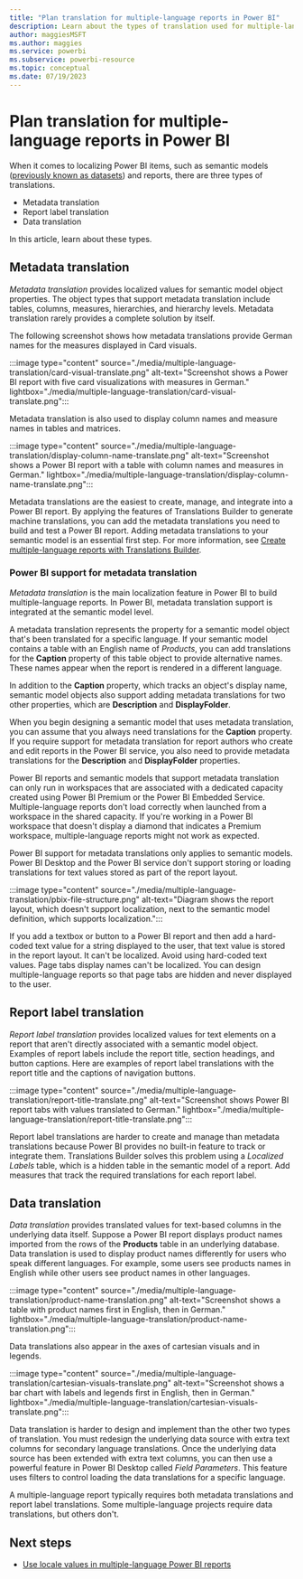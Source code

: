 ```yaml
---
title: "Plan translation for multiple-language reports in Power BI"
description: Learn about the types of translation used for multiple-language reports in Power BI and how Power BI supports metadata translation.
author: maggiesMSFT   
ms.author: maggies
ms.service: powerbi
ms.subservice: powerbi-resource
ms.topic: conceptual
ms.date: 07/19/2023
---
```

# Plan translation for multiple-language reports in Power BI

When it comes to localizing Power BI items, such as semantic models ([previously known as datasets](../connect-data/service-datasets-rename.md)) and reports, there are three types of translations.

- Metadata translation
- Report label translation
- Data translation

In this article, learn about these types.
<!---
You can follow along with the example multiple-language report discussed in this article. You don't need a Power BI license to explore the sample in Power BI Desktop. You just need a [Fabric free license](../consumer/end-user-features.md) to explore the sample in the Power BI service, and save it to your **My workspace**.

- [Download the example multiple-language report.](https://github.com/PowerBiDevCamp/TranslationsBuilder/raw/main/LiveDemo/ProductSalesMultiLanguage.pbix)
- If you'd like to view it in the Power BI service, open the file in Power BI Desktop and select **File** > **Publish** > **Publish to Power BI** or choose **Publish** in the **Home** ribbon.
--->

## Metadata translation

*Metadata translation* provides localized values for semantic model object properties. The object types that support metadata translation include tables, columns, measures, hierarchies, and hierarchy levels. Metadata translation rarely provides a complete solution by itself.

The following screenshot shows how metadata translations provide German names for the measures displayed in Card visuals.

:::image type="content" source="./media/multiple-language-translation/card-visual-translate.png" alt-text="Screenshot shows a Power BI report with five card visualizations with measures in German." lightbox="./media/multiple-language-translation/card-visual-translate.png":::

Metadata translation is also used to display column names and measure names in tables and matrices.

:::image type="content" source="./media/multiple-language-translation/display-column-name-translate.png" alt-text="Screenshot shows a Power BI report with a table with column names and measures in German." lightbox="./media/multiple-language-translation/display-column-name-translate.png":::

Metadata translations are the easiest to create, manage, and integrate into a Power BI report. By applying the features of Translations Builder to generate machine translations, you can add the metadata translations you need to build and test a Power BI report. Adding metadata translations to your semantic model is an essential first step. For more information, see [Create multiple-language reports with Translations Builder](translation-builder.md).

### Power BI support for metadata translation

*Metadata translation* is the main localization feature in Power BI to build multiple-language reports. In Power BI, metadata translation support is integrated at the semantic model level.

A metadata translation represents the property for a semantic model object that's been translated for a specific language. If your semantic model contains a table with an English name of *Products*, you can add translations for the **Caption** property of this table object to provide alternative names. These names appear when the report is rendered in a different language.

In addition to the **Caption** property, which tracks an object's display name, semantic model objects also support adding metadata translations for two other properties, which are **Description** and **DisplayFolder**.

When you begin designing a semantic model that uses metadata translation, you can assume that you always need translations for the **Caption** property. If you require support for metadata translation for report authors who create and edit reports in the Power BI service, you also need to provide metadata translations for the **Description** and **DisplayFolder** properties.

Power BI reports and semantic models that support metadata translation can only run in workspaces that are associated with a dedicated capacity created using Power BI Premium or the Power BI Embedded Service. Multiple-language reports don't load correctly when launched from a workspace in the shared capacity. If you're working in a Power BI workspace that doesn't display a diamond that indicates a Premium workspace, multiple-language reports might not work as expected.

Power BI support for metadata translations only applies to semantic models. Power BI Desktop and the Power BI service don't support storing or loading translations for text values stored as part of the report layout.

:::image type="content" source="./media/multiple-language-translation/pbix-file-structure.png" alt-text="Diagram shows the report layout, which doesn't support localization, next to the semantic model definition, which supports localization.":::

If you add a textbox or button to a Power BI report and then add a hard-coded text value for a string displayed to the user, that text value is stored in the report layout. It can't be localized. Avoid using hard-coded text values. Page tabs display names can't be localized. You can design multiple-language reports so that page tabs are hidden and never displayed to the user.

## Report label translation

*Report label translation* provides localized values for text elements on a report that aren't directly associated with a semantic model object. Examples of report labels include the report title, section headings, and button captions. Here are examples of report label translations with the report title and the captions of navigation buttons.

:::image type="content" source="./media/multiple-language-translation/report-title-translate.png" alt-text="Screenshot shows Power BI report tabs with values translated to German." lightbox="./media/multiple-language-translation/report-title-translate.png":::

Report label translations are harder to create and manage than metadata translations because Power BI provides no built-in feature to track or integrate them. Translations Builder solves this problem using a *Localized Labels* table, which is a hidden table in the semantic model of a report. Add measures that track the required translations for each report label.

<!--- For more information about a Localized Labels table, see **Understanding the Localized Labels Table**.--->

## Data translation

*Data translation* provides translated values for text-based columns in the underlying data itself. Suppose a Power BI report displays product names imported from the rows of the **Products** table in an underlying database. Data translation is used to display product names differently for users who speak different languages. For example, some users see products names in English while other users see product names in other languages.

:::image type="content" source="./media/multiple-language-translation/product-name-translation.png" alt-text="Screenshot shows a table with product names first in English, then in German." lightbox="./media/multiple-language-translation/product-name-translation.png":::

Data translations also appear in the axes of cartesian visuals and in legends.

:::image type="content" source="./media/multiple-language-translation/cartesian-visuals-translate.png" alt-text="Screenshot shows a bar chart with labels and legends first in English, then in German." lightbox="./media/multiple-language-translation/cartesian-visuals-translate.png":::

Data translation is harder to design and implement than the other two types of translation. You must redesign the underlying data source with extra text columns for secondary language translations. Once the underlying data source has been extended with extra text columns, you can then use a powerful feature in Power BI Desktop called *Field Parameters*. This feature uses filters to control loading the data translations for a specific language.

A multiple-language report typically requires both metadata translations and report label translations. Some multiple-language projects require data translations, but others don't.

## Next steps

- [Use locale values in multiple-language Power BI reports](multiple-language-locale.md)
